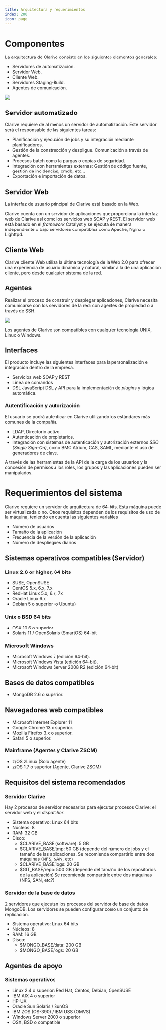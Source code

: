 ```yaml
---
title: Arquitectura y requerimientos
index: 200
icon: page
---
```


# Componentes

La arquitectura de Clarive consiste en los siguientes elementos generales:

- Servidores de automatización.
- Servidor Web.
- Cliente Web.
- Servidores Staging-Build.
- Agentes de comunicación.

<img src="/static/images/schema/arch1.png" class="img_help" />

## Servidor automatizado

Clarive requiere de al menos un servidor de automatización. Este servidor será el responsable de las siguientes tareas:

- Planificación y ejecución de jobs y su integración mediante planificadores.
- Gestión de la construcción y despligue. Comunicación a través de agentes.
- Procesos batch como la purgas o copias de seguridad.
- Integración con herramientas externas: Gestión de código fuente, gestión de incidencias, cmdb, etc...
- Exportación e importación de datos.

## Servidor Web

La interfaz de usuario principal de Clarive está basado en la Web.

Clarive cuenta con un servidor de aplicaciones que proporciona la interfaz web de Clarive así como los servicios web
SOAP y REST. El servidor web está basado en el *framework* Catalyst y se ejecuta de manera independiente o bajo
servidores compatibles como Apache, Nginx o Lighttpd.

## Cliente Web

Clarive cliente Web utiliza la última tecnología de la Web 2.0 para ofrecer una experiencia de usuario dinámica
y natural, similar a la de una aplicación cliente, pero desde cualquier sistema de la red.

## Agentes

Realizar el proceso de construir y desplegar aplicaciones, Clarive necesita comunicarse con los servidores de la red:
con agentes de propiedad o a través de SSH.

<img class="img_help" src="/static/images/schema/arch2.png" />

Los agentes de Clarive son compatibles con cualquier tecnología UNIX, Linux o Windows.

## Interfaces

El producto incluye las siguientes interfaces para la personalización e integración dentro de la empresa.

- Servicios web SOAP y REST
- Linea de comandos
- DSL JavaScript DSL y API para la implementación de *plugins* y lógica automática.

### Autentificación y autorización

El usuario se podrá autenticar en Clarive utilizando los estándares más comunes de la compañía.

- LDAP, Directorio activo.
- Autenticación de propietarios.
- Integración con sistemas de autenticación y autorización externos *SSO (Single Sign-On)*, como BMC Atrium, CAS, SAML,
  mediante el uso de generadores de clave.

A través de las herramientas de la API de la carga de los usuarios y la concesión de permisos a los roles, los grupos
y las aplicaciones pueden ser manipulados.

# Requerimientos del sistema

Clarive requiere un servidor de arquitectura de 64-bits. Esta máquina puede ser virtualizada o no. Otros requisitos
dependen de los requisitos de uso de la máquina, teniendo en cuenta las siguientes variables

- Número de usuarios
- Tamaño de la aplicación
- Frecuencia de la versión de la aplicación
- Número de despliegues diarios

## Sistemas operativos compatibles (Servidor)

### Linux 2.6 or higher, 64 bits

- SUSE, OpenSUSE
- CentOS 5.x, 6.x, 7.x
- RedHat Linux 5.x, 6.x, 7x
- Oracle Linux 6.x
- Debian 5 o superior (o Ubuntu)

### Unix o BSD 64 bits

- OSX 10.6 o superior
- Solaris 11 / OpenSolaris (SmartOS) 64-bit

### Microsoft Windows

- Microsoft Windows 7 (edición 64-bit).
- Microsoft Windows Vista (edición 64-bit).
- Microsoft Windows Server 2008 R2 (edición 64-bit)

## Bases de datos compatibles

- MongoDB 2.6 o superior.

## Navegadores web compatibles

- Microsoft Internet Explorer 11
- Google Chrome 13 o superior.
- Mozilla Firefox 3.x o superior.
- Safari 5 o superior.

### Mainframe (Agentes y Clarive ZSCM)

- z/OS zLinux (Solo agente)
- z/OS 1.7 o superior (Agente, Clarive ZSCM)

## Requisitos del sistema recomendados

### Servidor Clarive

Hay 2 procesos de servidor necesarios para ejecutar procesos Clarive: el servidor web y el *dispatcher*.

- Sistema operativo: Linux 64 bits
- Núcleos: 8
- RAM: 32 GB
- Disco:
    - $CLARIVE_BASE (software): 5 GB
    - $CLARIVE_BASE/tmp: 50 GB (depende del número de jobs y el tamaño de las aplicaciones. Se recomienda compartirlo
      entre dos máquinas (NFS, SAN, etc)
    - $CLARIVE_BASE/logs: 20 GB
    - $GIT_BASE/repo: 500 GB (depende del tamaño de los repositorios de la aplicación)  Se recomienda compartirlo entre
      dos máquinas (NFS, SAN, etc?)

### Servidor de la base de datos

2 servidores que ejecutan los procesos del servidor de base de datos MongoDB. Los servidores se pueden configurar como
un conjunto de replicación.

- Sistema operativo: Linux 64 bits
- Núcleos: 8
- RAM: 16 GB
- Disco:
    - $MONGO_BASE/data: 200 GB
    - $MONGO_BASE/logs: 20 GB

## Agentes de apoyo

### Sistemas operativos

- Linux 2.4 o superior: Red Hat, Centos, Debian, OpenSUSE
- IBM AIX 4 o superior
- HP-UX
- Oracle Sun Solaris / SunOS
- IBM ZOS (OS-390) / IBM USS (OMVS)
- Windows Server 2000 o superior
- OSX, BSD o compatible
